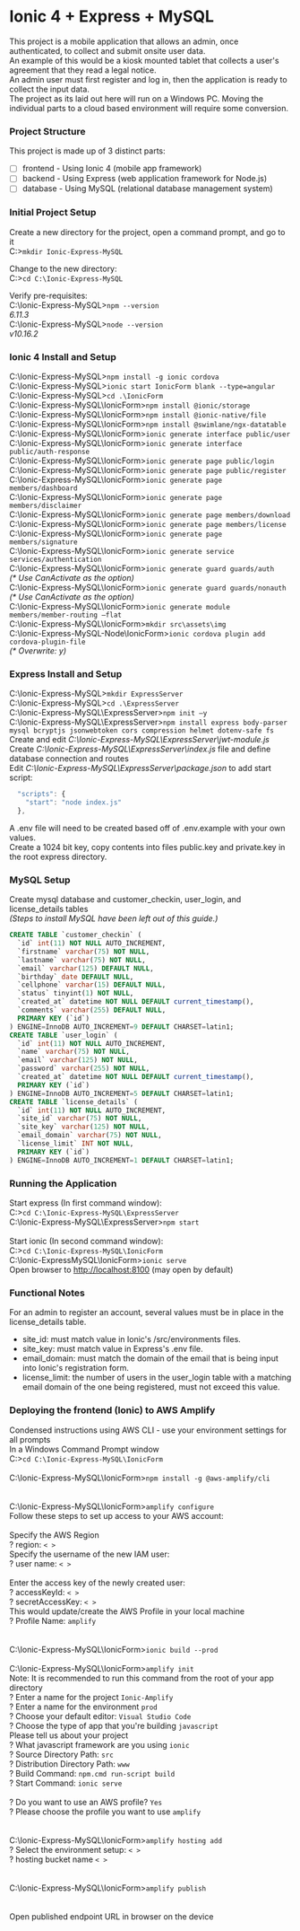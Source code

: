 # Ionic 4 + Express + MySQL

This project is a mobile application that allows an admin, once authenticated, to collect and submit onsite user data.<br/>
An example of this would be a kiosk mounted tablet that collects a user's agreement that they read a legal notice.<br/>
An admin user must first register and log in, then the application is ready to collect the input data.<br/>
The project as its laid out here will run on a Windows PC.  Moving the individual parts to a cloud based environment will require some conversion.<br/>

### Project Structure

This project is made up of 3 distinct parts:<br/>
- [ ] frontend - Using Ionic 4 (mobile app framework)<br/>
- [ ] backend - Using Express (web application framework for Node.js)<br/>
- [ ] database - Using MySQL (relational database management system)<br/>

### Initial Project Setup

Create a new directory for the project, open a command prompt, and go to it<br/>
C:\>`mkdir Ionic-Express-MySQL`<br/>

Change to the new directory:<br/>
C:\>`cd C:\Ionic-Express-MySQL`

Verify pre-requisites:<br/>
C:\Ionic-Express-MySQL>`npm --version`<br/>
*6.11.3*<br/>
C:\Ionic-Express-MySQL>`node --version`<br/>
*v10.16.2*

### Ionic 4 Install and Setup
C:\Ionic-Express-MySQL>`npm install -g ionic cordova`<br/>
C:\Ionic-Express-MySQL>`ionic start IonicForm blank --type=angular`<br/>
C:\Ionic-Express-MySQL>`cd .\IonicForm`<br/>
C:\Ionic-Express-MySQL\IonicForm>`npm install @ionic/storage`<br/>
C:\Ionic-Express-MySQL\IonicForm>`npm install @ionic-native/file`<br/>
C:\Ionic-Express-MySQL\IonicForm>`npm install @swimlane/ngx-datatable`<br/>
C:\Ionic-Express-MySQL\IonicForm>`ionic generate interface public/user`<br/>
C:\Ionic-Express-MySQL\IonicForm>`ionic generate interface public/auth-response`<br/>
C:\Ionic-Express-MySQL\IonicForm>`ionic generate page public/login`<br/>
C:\Ionic-Express-MySQL\IonicForm>`ionic generate page public/register`<br/>
C:\Ionic-Express-MySQL\IonicForm>`ionic generate page members/dashboard`<br/>
C:\Ionic-Express-MySQL\IonicForm>`ionic generate page members/disclaimer`<br/>
C:\Ionic-Express-MySQL\IonicForm>`ionic generate page members/download`<br/>
C:\Ionic-Express-MySQL\IonicForm>`ionic generate page members/license`<br/>
C:\Ionic-Express-MySQL\IonicForm>`ionic generate page members/signature`<br/>
C:\Ionic-Express-MySQL\IonicForm>`ionic generate service services/authentication`<br/>
C:\Ionic-Express-MySQL\IonicForm>`ionic generate guard guards/auth`<br/>
*(\* Use CanActivate as the option)*<br/>
C:\Ionic-Express-MySQL\IonicForm>`ionic generate guard guards/nonauth`<br/>
*(\* Use CanActivate as the option)*<br/>
C:\Ionic-Express-MySQL\IonicForm>`ionic generate module members/member-routing –flat`<br/>
C:\Ionic-Express-MySQL\IonicForm>`mkdir src\assets\img`<br/>
C:\Ionic-Express-MySQL-Node\IonicForm>`ionic cordova plugin add cordova-plugin-file`<br/>
*(\* Overwrite: y)*<br/>

### Express Install and Setup
C:\Ionic-Express-MySQL>`mkdir ExpressServer`<br/>
C:\Ionic-Express-MySQL>`cd .\ExpressServer`<br/>
C:\Ionic-Express-MySQL\ExpressServer>`npm init –y`<br/>
C:\Ionic-Express-MySQL\ExpressServer>`npm install express body-parser mysql bcryptjs jsonwebtoken cors compression helmet dotenv-safe fs`<br/>
Create and edit *C:\Ionic-Express-MySQL\ExpressServer\jwt-module.js*<br/>
Create *C:\Ionic-Express-MySQL\ExpressServer\index.js* file and define database connection and routes<br/>
Edit *C:\Ionic-Express-MySQL\ExpressServer\package.json* to add start script:<br/>
```javascript
  "scripts": {
    "start": "node index.js"
  },
```  
A .env file will need to be created based off of .env.example with your own values.<br/>
Create a 1024 bit key, copy contents into files public.key and private.key in the root express directory.<br/>

### MySQL Setup
Create mysql database and customer_checkin, user_login, and license_details tables<br/>
*(Steps to install MySQL have been left out of this guide.)*
```sql
CREATE TABLE `customer_checkin` (
  `id` int(11) NOT NULL AUTO_INCREMENT,
  `firstname` varchar(75) NOT NULL,
  `lastname` varchar(75) NOT NULL,
  `email` varchar(125) DEFAULT NULL,
  `birthday` date DEFAULT NULL,
  `cellphone` varchar(15) DEFAULT NULL,
  `status` tinyint(1) NOT NULL,
  `created_at` datetime NOT NULL DEFAULT current_timestamp(),
  `comments` varchar(255) DEFAULT NULL,
  PRIMARY KEY (`id`)
) ENGINE=InnoDB AUTO_INCREMENT=9 DEFAULT CHARSET=latin1;
CREATE TABLE `user_login` (
  `id` int(11) NOT NULL AUTO_INCREMENT,
  `name` varchar(75) NOT NULL,
  `email` varchar(125) NOT NULL,
  `password` varchar(255) NOT NULL,
  `created_at` datetime NOT NULL DEFAULT current_timestamp(),
  PRIMARY KEY (`id`)
) ENGINE=InnoDB AUTO_INCREMENT=5 DEFAULT CHARSET=latin1;
CREATE TABLE `license_details` (
  `id` int(11) NOT NULL AUTO_INCREMENT,
  `site_id` varchar(75) NOT NULL,
  `site_key` varchar(125) NOT NULL,
  `email_domain` varchar(75) NOT NULL,
  `license_limit` INT NOT NULL,
  PRIMARY KEY (`id`)
) ENGINE=InnoDB AUTO_INCREMENT=1 DEFAULT CHARSET=latin1;
```  

### Running the Application

Start express (In first command window):<br/>
C:\>`cd C:\Ionic-Express-MySQL\ExpressServer`<br/>
C:\Ionic-Express-MySQL\ExpressServer>`npm start`<br/><br/>
Start ionic (In second command window):<br/>
C:\>`cd C:\Ionic-Express-MySQL\IonicForm`<br/>
C:\Ionic-ExpressMySQL\IonicForm>`ionic serve`<br/>
Open browser to [http://localhost:8100](http://localhost:8100) (may open by default)<br/>

### Functional Notes

For an admin to register an account, several values must be in place in the license_details table.<br/>
* site_id: must match value in Ionic's /src/environments files.
* site_key: must match value in Express's .env file.
* email_domain: must match the domain of the email that is being input into Ionic's registration form.
* license_limit: the number of users in the user_login table with a matching email domain of the one being registered, must not exceed this value. 

### Deploying the frontend (Ionic) to AWS Amplify

Condensed instructions using AWS CLI - use your environment settings for all prompts<br/>
In a Windows Command Prompt window<br/>
C:\>`cd C:\Ionic-Express-MySQL\IonicForm`<br/>
<br/>
C:\Ionic-Express-MySQL\IonicForm>`npm install -g @aws-amplify/cli`<br/>
<br/>
<br/>
C:\Ionic-Express-MySQL\IonicForm>`amplify configure`<br/>
Follow these steps to set up access to your AWS account:<br/>
<br/>
Specify the AWS Region<br/>
? region:  `< >`<br/>
Specify the username of the new IAM user:<br/>
? user name:  `< >`<br/>
<br/>
Enter the access key of the newly created user:<br/>
? accessKeyId:  `< >`<br/>
? secretAccessKey:  `< >`<br/>
This would update/create the AWS Profile in your local machine<br/>
? Profile Name:  `amplify`<br/>
<br/>
<br/>
C:\Ionic-Express-MySQL\IonicForm>`ionic build --prod`<br/>
<br/>
C:\Ionic-Express-MySQL\IonicForm>`amplify init`<br/>
Note: It is recommended to run this command from the root of your app directory<br/>
? Enter a name for the project `Ionic-Amplify`<br/>
? Enter a name for the environment `prod`<br/>
? Choose your default editor: `Visual Studio Code`<br/>
? Choose the type of app that you're building `javascript`<br/>
Please tell us about your project<br/>
? What javascript framework are you using `ionic`<br/>
? Source Directory Path:  `src`<br/>
? Distribution Directory Path: `www`<br/>
? Build Command:  `npm.cmd run-script build`<br/>
? Start Command: `ionic serve`<br/>
<br/>
? Do you want to use an AWS profile? `Yes`<br/>
? Please choose the profile you want to use `amplify`<br/>
<br/>
<br/>
C:\Ionic-Express-MySQL\IonicForm>`amplify hosting add`<br/>
? Select the environment setup: `< >`<br/>
? hosting bucket name `< >`<br/>
<br/>
<br/>
C:\Ionic-Express-MySQL\IonicForm>`amplify publish`<br/>
<br/>
<br/>
Open published endpoint URL in browser on the device<br/>
